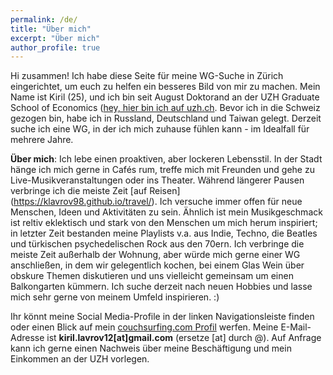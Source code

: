 ```yaml
---
permalink: /de/
title: "Über mich"
excerpt: "Über mich"
author_profile: true
---
```


Hi zusammen! Ich habe diese Seite für meine WG-Suche in Zürich eingerichtet, um euch zu helfen ein besseres Bild von mir zu machen. Mein Name ist Kiril (25), und ich bin seit August Doktorand an der UZH Graduate School of Economics ([hey, hier bin ich auf uzh.ch](https://www.econ.uzh.ch/en/study/phd/zurichgse.html). Bevor ich in die Schweiz gezogen bin, habe ich in Russland, Deutschland und Taiwan gelegt. Derzeit suche ich eine WG, in der ich mich zuhause fühlen kann - im Idealfall für mehrere Jahre.

**Über mich**: Ich lebe einen proaktiven, aber lockeren Lebensstil. In der Stadt hänge ich mich gerne in Cafés rum, treffe mich mit Freunden und gehe zu Live-Musikveranstaltungen oder ins Theater. Während längerer Pausen verbringe ich die meiste Zeit [auf Reisen] (https://klavrov98.github.io/travel/). Ich versuche immer offen für neue Menschen, Ideen und Aktivitäten zu sein. Ähnlich ist mein Musikgeschmack ist reltiv eklektisch und stark von den Menschen um mich herum inspiriert; in letzter Zeit bestanden meine Playlists v.a. aus Indie, Techno, die Beatles und türkischen psychedelischen Rock aus den 70ern. Ich verbringe die meiste Zeit außerhalb der Wohnung, aber würde mich gerne einer WG anschließen, in dem wir gelegentlich kochen, bei einem Glas Wein über obskure Themen diskutieren und uns vielleicht gemeinsam um einen Balkongarten kümmern. Ich suche derzeit nach neuen Hobbies und lasse mich sehr gerne von meinem Umfeld inspirieren. :)

Ihr könnt meine Social Media-Profile in der linken Navigationsleiste finden oder einen Blick auf mein [couchsurfing.com Profil](https://www.couchsurfing.com/people/kiril-lavrov) werfen. Meine E-Mail-Adresse ist **kiril.lavrov12[at]gmail.com** (ersetze [at] durch @). Auf Anfrage kann ich gerne einen Nachweis über meine Beschäftigung und mein Einkommen an der UZH vorlegen.
